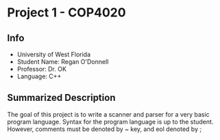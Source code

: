 # Project 1 - COP4020

## Info
- University of West Florida
- Student Name: Regan O'Donnell
- Professor: Dr. OK
- Language: C++

## Summarized Description
The goal of this project is to write a scanner and parser for a very basic program language.
Syntax for the program language is up to the student. However, comments must
be denoted by ~ key, and eol denoted by ;
